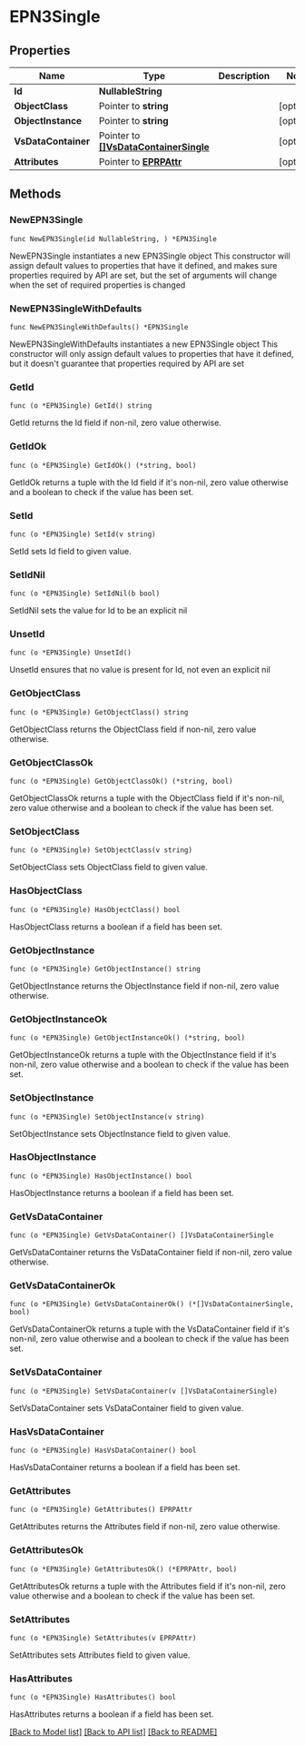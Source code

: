 # EPN3Single

## Properties

Name | Type | Description | Notes
------------ | ------------- | ------------- | -------------
**Id** | **NullableString** |  | 
**ObjectClass** | Pointer to **string** |  | [optional] 
**ObjectInstance** | Pointer to **string** |  | [optional] 
**VsDataContainer** | Pointer to [**[]VsDataContainerSingle**](VsDataContainerSingle.md) |  | [optional] 
**Attributes** | Pointer to [**EPRPAttr**](EP_RP-Attr.md) |  | [optional] 

## Methods

### NewEPN3Single

`func NewEPN3Single(id NullableString, ) *EPN3Single`

NewEPN3Single instantiates a new EPN3Single object
This constructor will assign default values to properties that have it defined,
and makes sure properties required by API are set, but the set of arguments
will change when the set of required properties is changed

### NewEPN3SingleWithDefaults

`func NewEPN3SingleWithDefaults() *EPN3Single`

NewEPN3SingleWithDefaults instantiates a new EPN3Single object
This constructor will only assign default values to properties that have it defined,
but it doesn't guarantee that properties required by API are set

### GetId

`func (o *EPN3Single) GetId() string`

GetId returns the Id field if non-nil, zero value otherwise.

### GetIdOk

`func (o *EPN3Single) GetIdOk() (*string, bool)`

GetIdOk returns a tuple with the Id field if it's non-nil, zero value otherwise
and a boolean to check if the value has been set.

### SetId

`func (o *EPN3Single) SetId(v string)`

SetId sets Id field to given value.


### SetIdNil

`func (o *EPN3Single) SetIdNil(b bool)`

 SetIdNil sets the value for Id to be an explicit nil

### UnsetId
`func (o *EPN3Single) UnsetId()`

UnsetId ensures that no value is present for Id, not even an explicit nil
### GetObjectClass

`func (o *EPN3Single) GetObjectClass() string`

GetObjectClass returns the ObjectClass field if non-nil, zero value otherwise.

### GetObjectClassOk

`func (o *EPN3Single) GetObjectClassOk() (*string, bool)`

GetObjectClassOk returns a tuple with the ObjectClass field if it's non-nil, zero value otherwise
and a boolean to check if the value has been set.

### SetObjectClass

`func (o *EPN3Single) SetObjectClass(v string)`

SetObjectClass sets ObjectClass field to given value.

### HasObjectClass

`func (o *EPN3Single) HasObjectClass() bool`

HasObjectClass returns a boolean if a field has been set.

### GetObjectInstance

`func (o *EPN3Single) GetObjectInstance() string`

GetObjectInstance returns the ObjectInstance field if non-nil, zero value otherwise.

### GetObjectInstanceOk

`func (o *EPN3Single) GetObjectInstanceOk() (*string, bool)`

GetObjectInstanceOk returns a tuple with the ObjectInstance field if it's non-nil, zero value otherwise
and a boolean to check if the value has been set.

### SetObjectInstance

`func (o *EPN3Single) SetObjectInstance(v string)`

SetObjectInstance sets ObjectInstance field to given value.

### HasObjectInstance

`func (o *EPN3Single) HasObjectInstance() bool`

HasObjectInstance returns a boolean if a field has been set.

### GetVsDataContainer

`func (o *EPN3Single) GetVsDataContainer() []VsDataContainerSingle`

GetVsDataContainer returns the VsDataContainer field if non-nil, zero value otherwise.

### GetVsDataContainerOk

`func (o *EPN3Single) GetVsDataContainerOk() (*[]VsDataContainerSingle, bool)`

GetVsDataContainerOk returns a tuple with the VsDataContainer field if it's non-nil, zero value otherwise
and a boolean to check if the value has been set.

### SetVsDataContainer

`func (o *EPN3Single) SetVsDataContainer(v []VsDataContainerSingle)`

SetVsDataContainer sets VsDataContainer field to given value.

### HasVsDataContainer

`func (o *EPN3Single) HasVsDataContainer() bool`

HasVsDataContainer returns a boolean if a field has been set.

### GetAttributes

`func (o *EPN3Single) GetAttributes() EPRPAttr`

GetAttributes returns the Attributes field if non-nil, zero value otherwise.

### GetAttributesOk

`func (o *EPN3Single) GetAttributesOk() (*EPRPAttr, bool)`

GetAttributesOk returns a tuple with the Attributes field if it's non-nil, zero value otherwise
and a boolean to check if the value has been set.

### SetAttributes

`func (o *EPN3Single) SetAttributes(v EPRPAttr)`

SetAttributes sets Attributes field to given value.

### HasAttributes

`func (o *EPN3Single) HasAttributes() bool`

HasAttributes returns a boolean if a field has been set.


[[Back to Model list]](../README.md#documentation-for-models) [[Back to API list]](../README.md#documentation-for-api-endpoints) [[Back to README]](../README.md)



